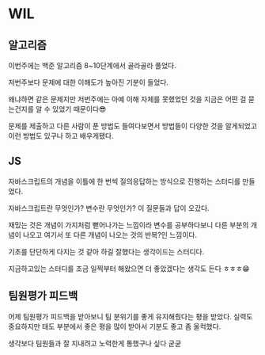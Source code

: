 # WIL

## 알고리즘
이번주에는 백준 알고리즘 8~10단계에서 골라골라 풀었다.

저번주보다 문제에 대한 이해도가 높아진 기분이 들었다.

왜냐하면 같은 문제지만 저번주에는 아예 이해 자체를 못했었던 것을 지금은 어떤 걸 묻는건지를 알 수 있었기 때문이다😎

문제를 제출하고 다른 사람이 푼 방법도 들여다보면서 방법들이 다양한 것을 알게되었고 이런 방법도 있구나 하고 배우게됐다.

## JS
자바스크립트의 개념을 이틀에 한 번씩 질의응답하는 방식으로 진행하는 스터디를 만들었다.

자바스크립트란 무엇인가? 변수란 무엇인가? 이 질문들과 답이 오갔다.

재밌는 것은 개념이 가지처럼 뻗어나가는 느낌이라 변수를 공부하다보니 다른 부분의 개념이 나오고 여기서 또 다른 개념이 나오는 것의 반복?인 느낌이다.

기초를 단단하게 다지는 것 같아 하길 잘했다는 생각이드는 스터디다.

지금하고있는 스터디를 조금 일찍부터 해왔으면 더 좋았겠다는 생각도 든다 ㅎㅎㅎ😁

## 팀원평가 피드백
어제 팀원평가 피드백을 받아보니 팀 분위기를 좋게 유지해줬다는 평을 받았다. 실력도 중요하지만 태도 부분에서 좋은 평을 많이 받아서 기분도 좋고 좀 울컥했다.

생각보다 팀원들과 잘 지내려고 노력한게 통했구나 싶다 굳굳

 



